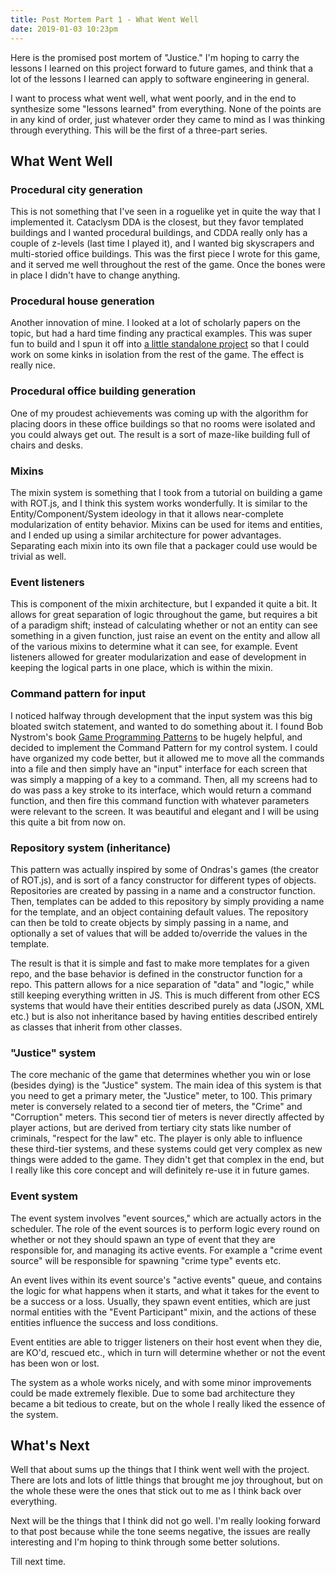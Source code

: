 ```yaml
---
title: Post Mortem Part 1 - What Went Well
date: 2019-01-03 10:23pm
---
```


Here is the promised post mortem of "Justice." I'm hoping to carry the lessons I learned on this project forward to future games, and think that a lot of the lessons I learned can apply to software engineering in general.

I want to process what went well, what went poorly, and in the end to synthesize some "lessons learned" from everything. None of the points are in any kind of order, just whatever order they came to mind as I was thinking through everything. This will be the first of a three-part series.

## What Went Well

### Procedural city generation

This is not something that I've seen in a roguelike yet in quite the way that I implemented it. Cataclysm DDA is the closest, but they favor templated buildings and I wanted procedural buildings, and CDDA really only has a couple of z-levels (last time I played it), and I wanted big skyscrapers and multi-storied office buildings. This was the first piece I wrote for this game, and it served me well throughout the rest of the game. Once the bones were in place I didn't have to change anything.

### Procedural house generation

Another innovation of mine. I looked at a lot of scholarly papers on the topic, but had a hard time finding any practical examples. This was super fun to build and I spun it off into [a little standalone project](http://jakofranko.github.io/maison) so that I could work on some kinks in isolation from the rest of the game. The effect is really nice.

### Procedural office building generation

One of my proudest achievements was coming up with the algorithm for placing doors in these office buildings so that no rooms were isolated and you could always get out. The result is a sort of maze-like building full of chairs and desks.

### Mixins

The mixin system is something that I took from a tutorial on building a game with ROT.js, and I think this system works wonderfully. It is similar to the Entity/Component/System ideology in that it allows near-complete modularization of entity behavior. Mixins can be used for items and entities, and I ended up using a similar architecture for power advantages. Separating each mixin into its own file that a packager could use would be trivial as well.

### Event listeners

This is component of the mixin architecture, but I expanded it quite a bit. It allows for great separation of logic throughout the game, but requires a bit of a paradigm shift; instead of calculating whether or not an entity can see something in a given function, just raise an event on the entity and allow all of the various mixins to determine what it can see, for example. Event listeners allowed for greater modularization and ease of development in keeping the logical parts in one place, which is within the mixin.

### Command pattern for input

I noticed halfway through development that the input system was this big bloated switch statement, and wanted to do something about it. I found Bob Nystrom's book [Game Programming Patterns](http://gameprogrammingpatterns.com/) to be hugely helpful, and decided to implement the Command Pattern for my control system. I could have organized my code better, but it allowed me to move all the commands into a file and then simply have an "input" interface for each screen that was simply a mapping of a key to a command. Then, all my screens had to do was pass a key stroke to its interface, which would return a command function, and then fire this command function with whatever parameters were relevant to the screen. It was beautiful and elegant and I will be using this quite a bit from now on.

### Repository system (inheritance)

This pattern was actually inspired by some of Ondras's games (the creator of ROT.js), and is sort of a fancy constructor for different types of objects. Repositories are created by passing in a name and a constructor function. Then, templates can be added to this repository by simply providing a name for the template, and an object containing default values. The repository can then be told to create objects by simply passing in a name, and optionally a set of values that will be added to/override the values in the template.

The result is that it is simple and fast to make more templates for a given repo, and the base behavior is defined in the constructor function for a repo. This pattern allows for a nice separation of "data" and "logic," while still keeping everything written in JS. This is much different from other ECS systems that would have their entities described purely as data (JSON, XML etc.) but is also not inheritance based by having entities described entirely as classes that inherit from other classes.

### "Justice" system

The core mechanic of the game that determines whether you win or lose (besides dying) is the "Justice" system. The main idea of this system is that you need to get a primary meter, the "Justice" meter, to 100. This primary meter is conversely related to a second tier of meters, the "Crime" and "Corruption" meters. This second tier of meters is never directly affected by player actions, but are derived from tertiary city stats like number of criminals, "respect for the law" etc. The player is only able to influence these third-tier systems, and these systems could get very complex as new things were added to the game. They didn't get that complex in the end, but I really like this core concept and will definitely re-use it in future games.

### Event system

The event system involves "event sources," which are actually actors in the scheduler. The role of the event sources is to perform logic every round on whether or not they should spawn an type of event that they are responsible for, and managing its active events. For example a "crime event source" will be responsible for spawning "crime type" events etc.

An event lives within its event source's "active events" queue, and contains the logic for what happens when it starts, and what it takes for the event to be a success or a loss. Usually, they spawn event entities, which are just normal entities with the "Event Participant" mixin, and the actions of these entities influence the success and loss conditions.

Event entities are able to trigger listeners on their host event when they die, are KO'd, rescued etc., which in turn will determine whether or not the event has been won or lost.

The system as a whole works nicely, and with some minor improvements could be made extremely flexible. Due to some bad architecture they became a bit tedious to create, but on the whole I really liked the essence of the system.

## What's Next

Well that about sums up the things that I think went well with the project. There are lots and lots of little things that brought me joy throughout, but on the whole these were the ones that stick out to me as I think back over everything.

Next will be the things that I think did not go well. I'm really looking forward to that post because while the tone seems negative, the issues are really interesting and I'm hoping to think through some better solutions.

Till next time.

